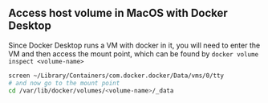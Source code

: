 ## Access host volume in MacOS with Docker Desktop

Since Docker Desktop runs a VM with docker in it, you will need to enter the VM and then access the mount point, which can be found by `docker volume inspect <volume-name>`

```bash
screen ~/Library/Containers/com.docker.docker/Data/vms/0/tty
# and now go to the mount point
cd /var/lib/docker/volumes/<volume-name>/_data
```
